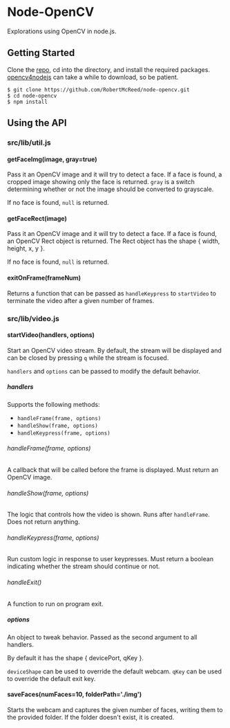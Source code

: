 # Node-OpenCV

Explorations using OpenCV in node.js.

## Getting Started

Clone the [repo](https://github.com/RobertMcReed/node-opencv.git), cd into the directory, and install the required packages. [opencv4nodejs](https://www.npmjs.com/package/opencv4nodejs) can take a while to download, so be patient.

```
$ git clone https://github.com/RobertMcReed/node-opencv.git
$ cd node-opencv
$ npm install
```

## Using the API

### src/lib/util.js

#### getFaceImg(image, gray=true)

Pass it an OpenCV image and it will try to detect a face. If a face is found, a cropped image showing only the face is returned. `gray` is a switch determining whether or not the image should be converted to grayscale.

If no face is found, `null` is returned.

#### getFaceRect(image)

Pass it an OpenCV image and it will try to detect a face. If a face is found, an OpenCV Rect object is returned. The Rect object has the shape { width, height, x, y }. 

If no face is found, `null` is returned.

#### exitOnFrame(frameNum)

Returns a function that can be passed as `handleKeypress` to `startVideo` to terminate the video after a given number of frames.

### src/lib/video.js

#### startVideo(handlers, options)

Start an OpenCV video stream. By default, the stream will be displayed and can be closed by pressing `q` while the stream is focused.

`handlers` and `options` can be passed to modify the default behavior.

##### handlers

Supports the following methods:

- `handleFrame(frame, options)`
- `handleShow(frame, options)`
- `handleKeypress(frame, options)`

###### handleFrame(frame, options)

A callback that will be called before the frame is displayed. Must return an OpenCV image.

###### handleShow(frame, options)

The logic that controls how the video is shown. Runs after `handleFrame`. Does not return anything.

###### handleKeypress(frame, options)

Run custom logic in response to user keypresses. Must return a boolean indicating whether the stream should continue or not.

###### handleExit()

A function to run on program exit.

##### options

An object to tweak behavior. Passed as the second argument to all handlers.

By default it has the shape { devicePort, qKey }.

`deviceShape` can be used to override the default webcam. `qKey` can be used to override the default exit key.

#### saveFaces(numFaces=10, folderPath='./img')

Starts the webcam and captures the given number of faces, writing them to the provided folder. If the folder doesn't exist, it is created.
